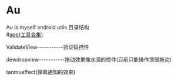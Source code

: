 # Au
Au is myself android utils
目录结构<br/>
#[app(工具合集)](https://github.com/waylen505/Au/tree/master/app/src/main/java/com/au/wxl/utils)

ValidateView-----------验证码控件<br/>

dewdropview-----------拖动效果像水滴的控件(目前只能操作顶部拖动)<br/>

tanmueffect(弹幕通知的效果)
